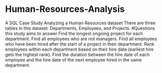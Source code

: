 # Human-Resources-Analysis
A SQL Case Study Analyzing a Human Resources dataset
There are three tables in this dataset: 
Departments, Employees, and Projects. 
#Questions this study aims to answer
Find the longest ongoing project for each department.
Find all employees who are not managers.
Find all employees who have been hired after the start of a project in their department.
Rank employees within each department based on their hire date (earliest hire gets the highest rank).
Find the duration between the hire date of each employee and the hire date of the next employee hired in the same department.
